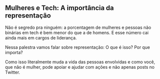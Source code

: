 ## Mulheres e Tech: A importância da representação
Não é segredo pra ninguém: a porcentagem de mulheres e pessoas não binárias em tech é bem menor do que a de homens. E esse número cai ainda mais em cargos de liderança.

Nessa palestra vamos falar sobre representação: O que é isso? Por que importa?

Como isso literalmente muda a vida das pessoas envolvidas e como você, que não é mulher, pode apoiar e ajudar com ações e não apenas posts no Twitter.
